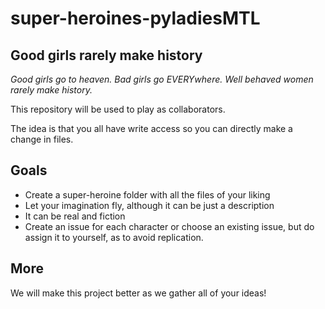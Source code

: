 # super-heroines-pyladiesMTL
## Good girls rarely make history

*Good girls go to heaven. Bad girls go EVERYwhere.*
*Well behaved women rarely make history.*

This repository will be used to play as collaborators.

The idea is that you all have write access so you can directly make a change in files. 

## Goals
- Create a super-heroine folder with all the files of your liking
- Let your imagination fly, although it can be just a description
- It can be real and fiction
- Create an issue for each character or choose an existing issue, but do assign it to yourself, as to avoid replication.

## More

We will make this project better as we gather all of your ideas!
